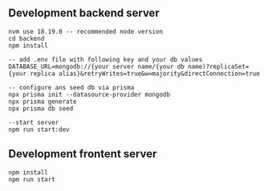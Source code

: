 ## Development backend server

```
nvm use 18.19.0 -- recommended node version
cd backend
npm install

-- add .env file with following key and your db values
DATABASE_URL=mongodb://{your server name/{your db name)?replicaSet={your replica alias}&retryWrites=true&w=majority&directConnection=true

-- configure ans seed db via prisma
npx prisma init --datasource-provider mongodb
npx prisma generate
npx prisma db seed

--start server
npm run start:dev
```

## Development frontent server

```
npm install
npm run start
```
